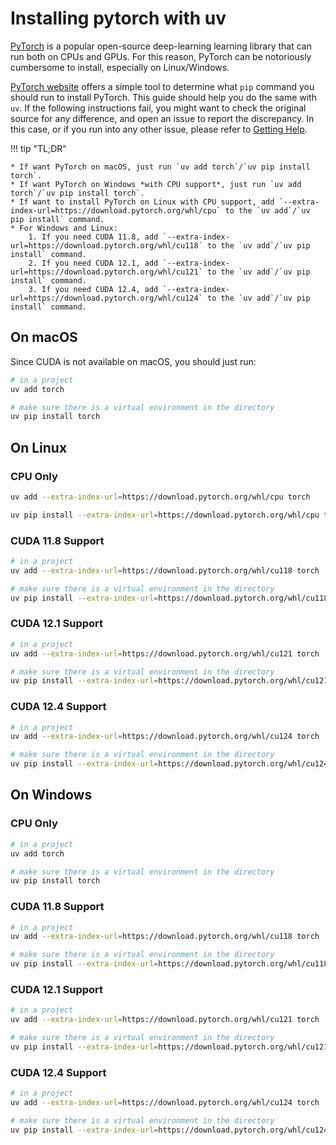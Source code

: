 # Installing pytorch with uv

[PyTorch](https://pytorch.org/) is a popular open-source deep-learning learning library that can run
both on CPUs and GPUs. For this reason, PyTorch can be notoriously cumbersome to install, especially
on Linux/Windows.

[PyTorch website](https://pytorch.org/get-started/locally/) offers a simple tool to determine what
`pip` command you should run to install PyTorch. This guide should help you do the same with `uv`.
If the following instructions fail, you might want to check the original source for any difference,
and open an issue to report the discrepancy. In this case, or if you run into any other issue,
please refer to [Getting Help](../../getting-started/help.md).

!!! tip "TL;DR"

    * If want PyTorch on macOS, just run `uv add torch`/`uv pip install torch`.
    * If want PyTorch on Windows *with CPU support*, just run `uv add torch`/`uv pip install torch`.
    * If want to install PyTorch on Linux with CPU support, add `--extra-index-url=https://download.pytorch.org/whl/cpu` to the `uv add`/`uv pip install` command.
    * For Windows and Linux:
        1. If you need CUDA 11.8, add `--extra-index-url=https://download.pytorch.org/whl/cu118` to the `uv add`/`uv pip install` command.
        2. If you need CUDA 12.1, add `--extra-index-url=https://download.pytorch.org/whl/cu121` to the `uv add`/`uv pip install` command.
        3. If you need CUDA 12.4, add `--extra-index-url=https://download.pytorch.org/whl/cu124` to the `uv add`/`uv pip install` command.

## On macOS

Since CUDA is not available on macOS, you should just run:

```sh
# in a project
uv add torch

# make sure there is a virtual environment in the directory
uv pip install torch
```

## On Linux

### CPU Only

```sh
uv add --extra-index-url=https://download.pytorch.org/whl/cpu torch

uv pip install --extra-index-url=https://download.pytorch.org/whl/cpu torch
```

### CUDA 11.8 Support

```sh
# in a project
uv add --extra-index-url=https://download.pytorch.org/whl/cu118 torch

# make sure there is a virtual environment in the directory
uv pip install --extra-index-url=https://download.pytorch.org/whl/cu118 torch
```

### CUDA 12.1 Support

```sh
# in a project
uv add --extra-index-url=https://download.pytorch.org/whl/cu121 torch

# make sure there is a virtual environment in the directory
uv pip install --extra-index-url=https://download.pytorch.org/whl/cu121 torch
```

### CUDA 12.4 Support

```sh
# in a project
uv add --extra-index-url=https://download.pytorch.org/whl/cu124 torch

# make sure there is a virtual environment in the directory
uv pip install --extra-index-url=https://download.pytorch.org/whl/cu124 torch
```

## On Windows

### CPU Only

```sh
# in a project
uv add torch

# make sure there is a virtual environment in the directory
uv pip install torch
```

### CUDA 11.8 Support

```sh
# in a project
uv add --extra-index-url=https://download.pytorch.org/whl/cu118 torch

# make sure there is a virtual environment in the directory
uv pip install --extra-index-url=https://download.pytorch.org/whl/cu118 torch
```

### CUDA 12.1 Support

```sh
# in a project
uv add --extra-index-url=https://download.pytorch.org/whl/cu121 torch

# make sure there is a virtual environment in the directory
uv pip install --extra-index-url=https://download.pytorch.org/whl/cu121 torch
```

### CUDA 12.4 Support

```sh
# in a project
uv add --extra-index-url=https://download.pytorch.org/whl/cu124 torch

# make sure there is a virtual environment in the directory
uv pip install --extra-index-url=https://download.pytorch.org/whl/cu124 torch
```
